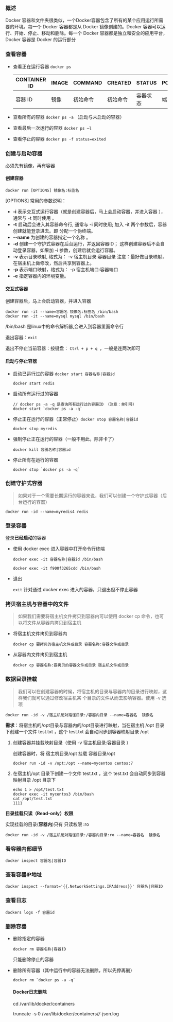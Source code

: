 ### 概述

Docker 容器和文件夹很类似，一个Docker容器包含了所有的某个应用运行所需要的环境。每一个 Docker 容器都是从 Docker 镜像创建的。Docker 容器可以运行、开始、停止、移动和删除。每一个 Docker 容器都是独立和安全的应用平台，Docker 容器是 Docker 的运行部分

### 查看容器

- 查看正在运行容器 `docker ps`

  | CONTAINER ID | IMAGE | COMMAND  | CREATED  | STATUS   | PORTS  | NAMES    |
  | ------------ | ----- | -------- | -------- | -------- | ------ | -------- |
  | 容器 ID      | 镜像  | 初始命令 | 初始命令 | 容器状态 | 端口号 | 容器名字 |

- 查看所有的容器 `docker ps -a`  （启动与未启动的容器）

- 查看最后一次运行的容器 `docker ps –l`

- 查看停止的容器 `docker ps -f status=exited`

### 创建与启动容器

必须先有镜像，再有容器

#### 创建容器

`docker run [OPTIONS] 镜像名:标签名`

[OPTIONS] 常用的参数说明：

- **-i** 表示交互式运行容器（就是创建容器后，马上会启动容器，并进入容器 ），通常与 -t 同时使用 。
- **-t** 启动后会进入其容器命令行, 通常与  -i 同时使用; 加入  -it 两个参数后，容器创建就能登录进去。即
  分配一个伪终端。
- **--name** 为创建的容器指定一个名称 。
- **-d** 创建一个守护式容器在后台运行，并返回容器ID；
  这样创建容器后不会自动登录容器，如果加 -i 参数，创建后就会运行容器。
- **-v** 表示目录映射, 格式为： -v 宿主机目录:容器目录
  注意：最好做目录映射，在宿主机上做修改，然后共享到容器上。
- **-p** 表示端口映射，格式为： -p 宿主机端口:容器端口
- **-e** 指定容器内的环境变量。

#### 交互式容器

创建容器后，马上会启动容器，并进入容器

```
docker run -it --name=容器名 镜像名:标签名 /bin/bash
docker run -it --name=mysql mysql /bin/bash
```

/bin/bash 是linux中的命令解析器,会进入到容器里面命令行

退出容器：`exit`

退出不停止当前容器：按键盘： `Ctrl + p + q `，一般是连两次即可

#### 启动与停止容器

- 启动已运行过的容器 `docker start 容器名称|容器id`

  ```
  docker start redis
  ```

- 启动所有运行过的容器

  ```
  // docker ps -a -q 是查询所有运行过的容器ID （注意：单引号）
  docker start `docker ps -a -q`
  ```

- 停止正在运行的容器（正常停止）`docker stop 容器名称|容器id`

  ```
  docker stop myredis
  ```

- 强制停止正在运行的容器（一般不用此，除非卡了）

  ```
  docker kill 容器名称|容器id
  ```

- 停止所有在运行的容器

  ```
  docker stop `docker ps -a -q`
  ```

### 创建守护式容器

> 如果对于一个需要长期运行的容器来说，我们可以创建一个守护式容器（后台运行的容器）

```
docker run -id --name=myredis4 redis
```

### 登录容器

登录**已经启动**的容器

- 使用  docker exec 进入容器中打开命令行终端

  `docker exec -it 容器名称|容器id /bin/bash`

  ```
  docker exec -it f900f3265cdd /bin/bash
  ```

- 退出

  `exit` 针对通过  docker exec 进入的容器，只退出但不停止容器

### 拷贝宿主机与容器中的文件

> 如果我们需要将宿主机文件拷贝到容器内可以使用  docker cp 命令，也可以将文件从容器内拷贝到宿主机

- 将宿主机文件拷贝到容器内

  `docker cp 要拷贝的宿主机文件或目录 容器名称:容器文件或目录`

- 从容器内文件拷贝到宿主机

  `docker cp 容器名称:要拷贝的容器文件或目录 宿主机文件或目录`

### 数据目录挂载

> 我们可以在创建容器的时候，将宿主机的目录与容器内的目录进行映射，这样我们就可以通过修改宿主机某
> 个目录的文件从而去影响容器。使用  -v 选项

`docker run -id -v /宿主机绝对路径目录:/容器内目录 --name=容器名  镜像名`

**需求**：将宿主机的/opt目录与容器内的/opt目录进行映射，当在宿主机 /opt 目录下创建一个文件 test.txt ，这个 test.txt 会自动同步到容器映射目录 /opt

1. 创建容器并挂载映射目录（使用 -v 宿主机目录:容器目录 ）

   创建容器时，将 宿主机目录/opt 挂载 容器目录/opt

   `docker run -id -v /opt:/opt --name=mycentos centos:7`

2. 在宿主机/opt 目录下创建一个文件 test.txt ，这个 test.txt 会自动同步到容器映射目录 /opt 目录下

   ```
   echo 1 > /opt/test.txt
   docker exec -it mycentos3 /bin/bash
   cat /opt/test.txt
   1111
   ```

**目录挂载只读（Read-only）权限**

实现挂载的目录(**容器内**)只有 只读权限 :ro 

`docker run -id -v /宿主机绝对路径目录:/容器内目录:ro --name=容器名  镜像名`

### 看容器内部细节

`docker inspect 容器名|容器ID`

###  查看容器IP地址

`docker inspect --format='{{.NetworkSettings.IPAddress}}' 容器名|容器ID`

### 查看日志

`dockers logs -f 容器id`

### 删除容器

- 删除指定的容器

  `docker rm 容器名称|容器ID`

  只能删除停止的容器

- 删除所有容器（其中运行中的容器无法删除，所以先停再删）

  ```
  docker rm `docker ps -a -q`
  ```

  #### Docker日志删除
  
  cd /var/lib/docker/containers
  
  truncate -s 0 /var/lib/docker/containers/*/*-json.log